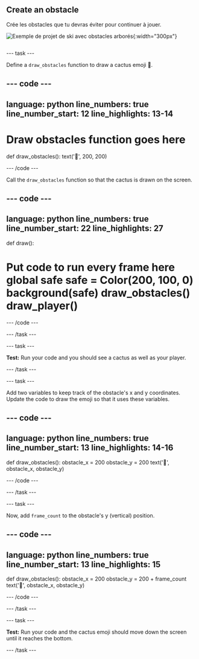 ## Create an obstacle

<div style="display: flex; flex-wrap: wrap">
<div style="flex-basis: 200px; flex-grow: 1; margin-right: 15px;">
Crée les obstacles que tu devras éviter pour continuer à jouer.
</div>
<div>

![Exemple de projet de ski avec obstacles arborés](images/obstacles.png){:width="300px"}

</div>
</div>

--- task ---

Define a `draw_obstacles` function to draw a cactus emoji 🌵.

--- code ---
---
language: python line_numbers: true line_number_start: 12
line_highlights: 13-14
---

# Draw obstacles function goes here
def draw_obstacles(): text('🌵', 200, 200)

--- /code ---

Call the `draw_obstacles` function so that the cactus is drawn on the screen.

--- code ---
---
language: python line_numbers: true line_number_start: 22
line_highlights: 27
---

def draw():   
# Put code to run every frame here global safe safe = Color(200, 100, 0) background(safe) draw_obstacles() draw_player()

--- /code ---

--- /task ---


--- task ---

**Test:** Run your code and you should see a cactus as well as your player.

--- /task ---

--- task ---

Add two variables to keep track of the obstacle's x and y coordinates. Update the code to draw the emoji so that it uses these variables.

--- code ---
---
language: python line_numbers: true line_number_start: 13
line_highlights: 14-16
---

def draw_obstacles(): obstacle_x = 200 obstacle_y = 200 text('🌵', obstacle_x, obstacle_y)

--- /code ---

--- /task ---

--- task ---

Now, add `frame_count` to the obstacle's y (vertical) position.

--- code ---
---
language: python line_numbers: true line_number_start: 13
line_highlights: 15
---

def draw_obstacles(): obstacle_x = 200 obstacle_y = 200 + frame_count text('🌵', obstacle_x, obstacle_y)

--- /code ---

--- /task ---

--- task ---

**Test:** Run your code and the cactus emoji should move down the screen until it reaches the bottom.

--- /task ---

